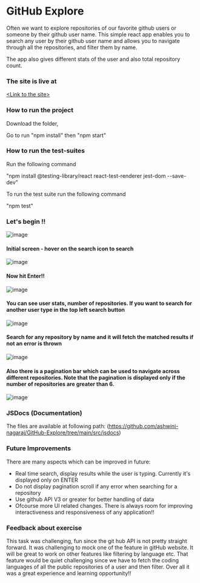 # GitHub Explore
Often we want to explore repositories of our favorite github users or someone by their github user name. This simple react app enables you to search any user by their github user name and allows you to navigate through all the repositories, and filter them by name.

The app also gives different stats of the user and also total repository count.

### The site is live at ### 
[&lt;Link to the site&gt;](https://githubexplore-repos.netlify.app/)  

### How to run the project ###

Download the folder,

Go to run "npm install" then "npm start"

### How to run the test-suites ###

Run the following command

"npm install @testing-library/react react-test-renderer jest-dom --save-dev" 

To run the test suite run the following command

"npm test"

### Let's begin !! ###
                        

![image](https://user-images.githubusercontent.com/97677773/149703437-eb984145-8efb-4859-bc97-038ae59d8b68.png)


#### Initial screen - hover on the search icon to search ####


![image](https://user-images.githubusercontent.com/97677773/149703722-84a9e44a-292c-41e5-9a34-41675d216210.png)

####  Now hit Enter!! ####

![image](https://user-images.githubusercontent.com/97677773/149703811-fed0d059-bcad-4cb5-b32d-b4b1002d2864.png)

#### You can see  user stats, number of repositories. If you want to search for another user type in the top left search button ####


![image](https://user-images.githubusercontent.com/97677773/149703930-f0c3f295-1e46-4d43-8231-99fd0e3fa5e0.png)

#### Search for any repository by name and it will fetch the matched results if not an error is thrown ####


![image](https://user-images.githubusercontent.com/97677773/149703985-3863ef5c-b5f4-4652-8ee7-5f740ef60868.png)


#### Also there is a pagination bar which can be used to navigate across different repositories. Note that the pagination is displayed only if the number of repositories are greater than 6. ####


![image](https://user-images.githubusercontent.com/97677773/149704104-521e2967-a5d9-4676-8d70-ad4fbb09a671.png)


### JSDocs (Documentation) ###

The files are available at following path: (https://github.com/ashwini-nagaraj/GitHub-Explore/tree/main/src/jsdocs)

### Future Improvements ###

There are many aspects which can be improved in future:

* Real time search, display results while the user is typing. Currently it's displayed only on ENTER
* Do not display pagination scroll if any error when searching for a repository
* Use github API V3 or greater for better handling of data
* Ofcourse more UI related changes. There is always room for improving interactiveness and responsiveness of any application!!

### Feedback about exercise ###

This task was challenging, fun since the git hub API is not pretty straight forward. It was challenging to mock one of the feature in gitHub website. It will be great to work on other features like filtering by language etc. That feature would be quiet challenging since we have to fetch the coding languages of all the public repositories of a user and then filter. Over all it was a great experience and learning opportunity!!




